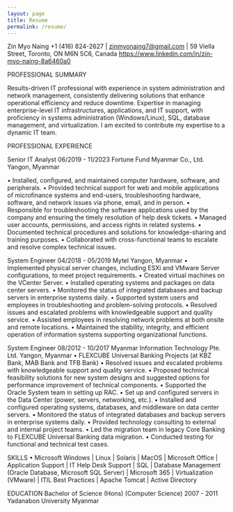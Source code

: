 ```yaml
---
layout: page
title: Resume
permalink: /resume/
---
```


Zin Myo Naing
+1 (416) 824-2627 | zinmyonaing7@gmail.com | 59 Viella Street, Toronto, ON M6N 5C6, Canada
https://www.linkedin.com/in/zin-myo-naing-8a6460a0

PROFESSIONAL SUMMARY

Results-driven IT professional with experience in system administration and network management, consistently delivering solutions that enhance operational efficiency and reduce downtime. Expertise in managing enterprise-level IT infrastructures, applications, and IT support, with proficiency in systems administration (Windows/Linux), SQL, database management, and virtualization. I am excited to contribute my expertise to a dynamic IT team.


PROFESSIONAL EXPERIENCE

Senior IT Analyst								              06/2019 - 11/2023 
Fortune Fund Myanmar Co., Ltd.							      Yangon, Myanmar

•	Installed, configured, and maintained computer hardware, software, and peripherals.
•	Provided technical support for web and mobile applications of microfinance systems and end-users, troubleshooting hardware, software, and network issues via phone, email, and in person.
•	Responsible for troubleshooting the software applications used by the company and ensuring the timely resolution of help desk tickets.
•	Managed user accounts, permissions, and access rights in related systems.
•	Documented technical procedures and solutions for knowledge-sharing and training purposes.
•	Collaborated with cross-functional teams to escalate and resolve complex technical issues.
 
 
System Engineer									               04/2018 - 05/2019
Mytel										                   Yangon, Myanmar
•	Implemented physical server changes, including ESXi and VMware Server configurations, to meet project requirements.
•	Created virtual machines on the VCenter Server.
•	Installed operating systems and packages on data center servers.
•	Monitored the status of integrated databases and backup servers in enterprise systems daily.
•	Supported system users and employees in troubleshooting and problem-solving protocols.
•	Resolved issues and escalated problems with knowledgeable support and quality service.
•	Assisted employees in resolving network problems at both onsite and remote locations.
•	Maintained the stability, integrity, and efficient operation of information systems supporting organizational functions.

	
System Engineer									                08/2012 - 10/2017
Myanmar Information Technology Pte. Ltd.					    Yangon, Myanmar
•	FLEXCUBE Universal Banking Projects (at KBZ Bank, MAB Bank and TFB Bank)
•	Resolved issues and escalated problems with knowledgeable support and quality service.
•	Proposed technical feasibility solutions for new system designs and suggested options for performance improvement of technical components.
•	Supported the Oracle System team in setting up RAC.
•	Set up and configured servers in the Data Center (power, servers, networking, etc.).
•	Installed and configured operating systems, databases, and middleware on data center servers.
•	Monitored the status of integrated databases and backup servers in enterprise systems daily.
•	Provided technology consulting to external and internal project teams.
•	Led the migration team in legacy Core Banking to FLEXCUBE Universal Banking data migration.
•	Conducted testing for functional and technical test cases.


SKILLS
•	Microsoft Windows | Linux | Solaris | MacOS | Microsoft Office | Application Support | IT Help Desk Support | SQL | Database Management (Oracle Database, Microsoft SQL Server) | Microsoft 365 | Virtualization (VMware) | ITIL Best Practices | Apache Tomcat | Active Directory


EDUCATION
Bachelor of Science (Hons) (Computer Science) 				      2007 - 2011 
Yadanabon University								              Myanmar

